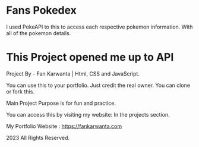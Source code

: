 # Fans Pokedex 

I used PokeAPI to this to access each respective pokemon information. With all of the pokemon details.

# This Project opened me up to API

Project By - Fan Karwanta | Html, CSS and JavaScript.


You can use this to your portfolio. Just credit the real owner.
You can clone or fork this.


Main Project Purpose is for fun and practice.

You can access this by visiting my website: In the projects section.

My Portfolio Website : https://fankarwanta.com

2023 All Rights Reserved.
